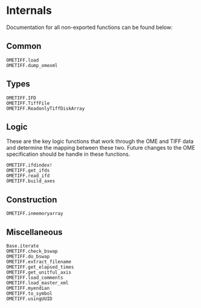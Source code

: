 # Internals

Documentation for all non-exported functions can be found below:

## Common

```@docs
OMETIFF.load
OMETIFF.dump_omexml
```

## Types

```@docs
OMETIFF.IFD
OMETIFF.TiffFile
OMETIFF.ReadonlyTiffDiskArray
```

## Logic

These are the key logic functions that work through the OME and TIFF data and
determine the mapping between these two. Future changes to the OME specification
should be handle in these functions.

```@docs
OMETIFF.ifdindex!
OMETIFF.get_ifds
OMETIFF.read_ifd
OMETIFF.build_axes
```

## Construction

```@docs
OMETIFF.inmemoryarray
```


## Miscellaneous

```@docs
Base.iterate
OMETIFF.check_bswap
OMETIFF.do_bswap
OMETIFF.extract_filename
OMETIFF.get_elapsed_times
OMETIFF.get_unitful_axis
OMETIFF.load_comments
OMETIFF.load_master_xml
OMETIFF.myendian
OMETIFF.to_symbol
OMETIFF.usingUUID
```